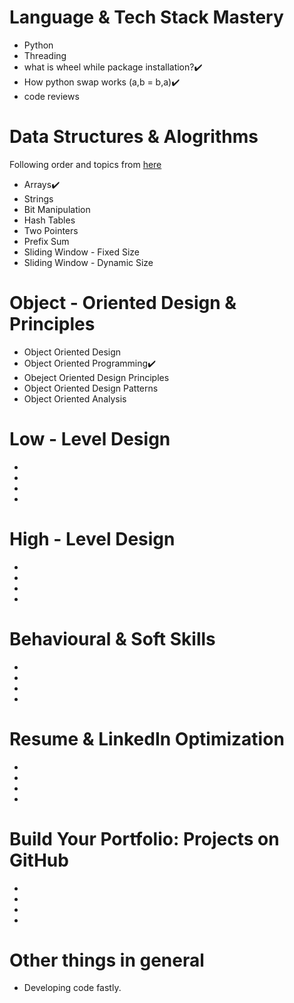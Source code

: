 # Language & Tech Stack Mastery
- Python
- Threading
- what is wheel while package installation?✔️
- How python swap works (a,b = b,a)✔️
- code reviews
# Data Structures & Alogrithms
Following order and topics from [here](https://algomaster.io/practice/dsa-patterns)
- Arrays✔️
- Strings
- Bit Manipulation
- Hash Tables
- Two Pointers
- Prefix Sum
- Sliding Window - Fixed Size
- Sliding Window - Dynamic Size
# Object - Oriented Design & Principles
- Object Oriented Design
- Object Oriented Programming✔️
- Obeject Oriented Design Principles
- Object Oriented Design Patterns
- Object Oriented Analysis
# Low - Level Design
-
-
-
-
# High - Level Design
-
-
-
-
# Behavioural & Soft Skills
-
-
-
-
# Resume & LinkedIn Optimization
-
-
-
-
# Build Your Portfolio: Projects on GitHub
-
-
-
-
# Other things in general
- Developing code fastly.
